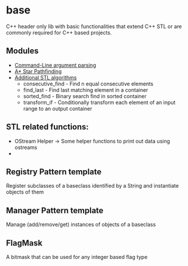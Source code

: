# base
C++ header only lib with basic functionalities that extend C++ STL or are commonly required
for C++ based projects.

## Modules
* [Command-Line argument parsing](base/doc/argparser.md)
* [A* Star Pathfinding](base/doc/astar.md)
* [Additional STL algorithms](base/doc/algorithms.md)
    * consecutive_find - Find n equal consecutive elements
    * find_last - Find last matching element in a container
    * sorted_find - Binary search find in sorted container
    * transform_if - Conditionally transform each element of an input range to an output container

## STL related functions:

* OStream Helper -> Some helper functions to print out data using ostreams
*

## Registry Pattern template

Register subclasses of a baseclass identified by a String and instantiate objects of them

## Manager Pattern template

Manage (add/remove/get) instances of objects of a baseclass

## FlagMask

A bitmask that can be used for any integer based flag type